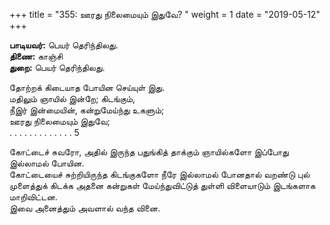 ﻿+++
title = "355: ஊரது நிலைமையும் இதுவே?  "
weight = 1
date = "2019-05-12"
+++

**பாடியவர்:** பெயர் தெரிந்திலது.  
**திணை:** காஞ்சி  
**துறை:** பெயர் தெரிந்திலது.  
  
தோற்றக் கிடையாத போயின செய்யுள் இது.  
மதிலும் ஞாயில் இன்றே; கிடங்கும்,  
நீஇர் இன்மையின், கன்றுமேய்ந்து உகளும்;  
ஊரது நிலைமையும் இதுவே;  
. . . . . . . . . . . . . 5  
  
கோட்டைச் சுவரோ, அதில் இருந்த பதுங்கித் தாக்கும் ஞாயில்களோ இப்போது இல்லாமல் போயின.  
கோட்டையைச் சுற்றியிருந்த கிடங்குகளோ நீரே இல்லாமல் போனதால் வறண்டு புல் முளைத்துக் கிடக்க அதனை கன்றுகள் மேய்ந்துவிட்டுத் துள்ளி விளையாடும் இடங்களாக மாறிவிட்டன.  
இவை அனைத்தும் அவளால் வந்த வினை.  
